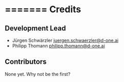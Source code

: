 =======
Credits
=======

Development Lead
----------------

* Jürgen Schwärzler <juergen.schwaerzler@d-one.ai>
* Philipp Thomann <philipp.thomann@d-one.ai>

Contributors
------------

None yet. Why not be the first?
